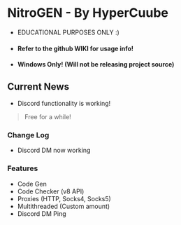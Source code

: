 # NitroGEN - By HyperCuube
* EDUCATIONAL PURPOSES ONLY :)
* #### Refer to the github WIKI for usage info!
* #### Windows Only! (Will not be releasing project source)

## Current News
* Discord functionality is working!
> Free for a while!

### Change Log
* Discord DM now working

### Features
* Code Gen
* Code Checker (v8 API)
* Proxies (HTTP, Socks4, Socks5)
* Multithreaded (Custom amount)
* Discord DM Ping
